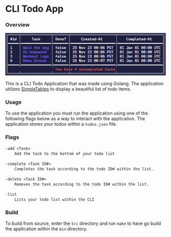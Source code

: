 # CLI Todo App

### Overview
![Todo List view](Images/list.png)

This is a CLI Todo Application that was made using Golang. The application utilizes [SimpleTables](https://github.com/alexeyco/simpletable) to display a beautiful list of todo items. 

### Usage
To use the application you must run the application using one of the following flags below as a way to interact with the application. The application stores your todos within a `todos.json` file.

### Flags
```
-add <Task>
    Add the task to the bottom of your todo list

-complete <Task ID#>
    Completes the task according to the todo ID# within the list.

-delete <Task ID#>
    Removes the task according to the todo ID# within the list.

-list
    Lists your todo list within the CLI
```

### Build
To build from source, enter the `Src` directory and run `make` to have go build the application within the `bin` directory.